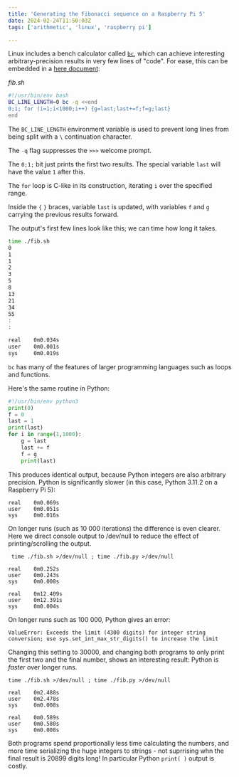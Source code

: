 ```yaml
---
title: 'Generating the Fibonacci sequence on a Raspberry Pi 5'
date: 2024-02-24T11:50:03Z
tags: ['arithmetic', 'linux', 'raspberry pi']

---
```

Linux includes a bench calculator called [`bc`](https://linux.die.net/man/1/bc), which can achieve interesting arbitrary-precision results in very few lines of "code". For ease, this can be embedded in a [here document](https://linux.die.net/abs-guide/here-docs.html):

_fib.sh_
```bash
#!/usr/bin/env bash
BC_LINE_LENGTH=0 bc -q <<end
0;1; for (i=1;i<1000;i++) {g=last;last+=f;f=g;last}
end
```

The `BC_LINE_LENGTH` environment variable is used to prevent long lines from being split with a `\` continuation character.

The `-q` flag suppresses the `>>>` welcome prompt.

The `0;1;` bit just prints the first two results. The special variable `last` will have the value `1` after this.

The `for` loop is C-like in its construction, iterating `i` over the specified range.

Inside the `{` `}` braces, variable `last` is updated, with variables `f` and `g` carrying the previous results forward.

The output's first few lines look like this; we can time how long it takes.

```bash
time ./fib.sh
0
1
1
2
3
5
8
13
21
34
55
:
:

real    0m0.034s
user    0m0.001s
sys     0m0.019s
```

`bc` has many of the features of larger programming languages such as loops and functions.

Here's the same routine in Python:

```python
#!/usr/bin/env python3
print(0)
f = 0
last = 1
print(last)
for i in range(1,1000):
    g = last
    last += f
    f = g
    print(last)
```

This produces identical output, because Python integers are also arbitrary precision. Python is significantly slower (in this case, Python 3.11.2 on a Raspberry Pi 5):

```
real    0m0.069s
user    0m0.051s
sys     0m0.016s
```

On longer runs (such as 10 000 iterations) the difference is even clearer. Here we direct console output to /dev/null to reduce the effect of printing/scrolling the output.

```
 time ./fib.sh >/dev/null ; time ./fib.py >/dev/null

real    0m0.252s
user    0m0.243s
sys     0m0.008s

real    0m12.409s
user    0m12.391s
sys     0m0.004s
```

On longer runs such as 100 000, Python gives an error:

```
ValueError: Exceeds the limit (4300 digits) for integer string conversion; use sys.set_int_max_str_digits() to increase the limit
```

Changing this setting to 30000, and changing both programs to only print the first two and the final number, shows an interesting result: Python is _faster_ over longer runs.

```
time ./fib.sh >/dev/null ; time ./fib.py >/dev/null

real    0m2.488s
user    0m2.478s
sys     0m0.008s

real    0m0.589s
user    0m0.580s
sys     0m0.008s
```

Both programs spend proportionally less time calculating the numbers, and more time serializing the huge integers to strings - not suprrising whn the final result is 20899 digits long! In particular Python `print( )` output is costly.
